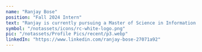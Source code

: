 ```yaml
---
name: "Ranjay Bose"
position: "Fall 2024 Intern"
text: "Ranjay is currently pursuing a Master of Science in Information Systems at the University of Cincinnati and recently completed an internship at Airgas, where he focused on optimizing carrier operations. Ranjay will be working with Resilient Communities on a real estate SaaS project promoting sustainable development and affordable housing. We're excited to have him on the team!"
symbol: "/notassets/icons/rc-white-logo.png"
pic: "/notassets/Profile Pics/recent/p3.webp"
linkedIn: "https://www.linkedin.com/ranjay-bose-27071a92"
---
```

